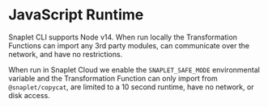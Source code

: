 # JavaScript Runtime

Snaplet CLI supports Node v14. When run locally the Transformation Functions can import any 3rd party modules, can communicate over the network, and have no restrictions.

When run in Snaplet Cloud we enable the `SNAPLET_SAFE_MODE` environmental variable and the Transformation Function can only import from `@snaplet/copycat`, are limited to a 10 second runtime, have no network, or disk access.

